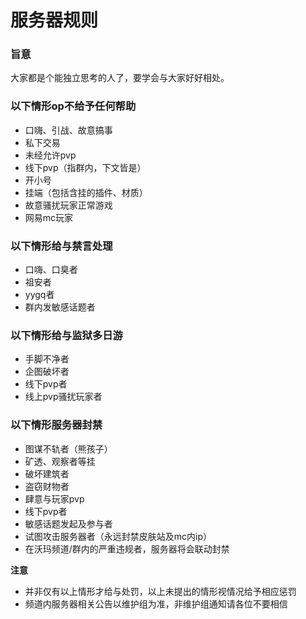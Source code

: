 # 服务器规则

### 旨意

大家都是个能独立思考的人了，要学会与大家好好相处。

### 以下情形op不给予任何帮助

* 口嗨、引战、故意搞事
* 私下交易
* 未经允许pvp
* 线下pvp（指群内，下文皆是）
* 开小号
* 挂端（包括含挂的插件、材质）
* 故意骚扰玩家正常游戏
* 网易mc玩家

### 以下情形给与禁言处理

* 口嗨、口臭者
* 祖安者
* yygq者
* 群内发敏感话题者

### 以下情形给与监狱多日游

* 手脚不净者
* 企图破坏者
* 线下pvp者
* 线上pvp骚扰玩家者

### 以下情形服务器封禁

* 图谋不轨者（熊孩子）
* 矿透、观察者等挂
* 破坏建筑者
* 盗窃财物者  
* 肆意与玩家pvp  
* 线下pvp者  
* 敏感话题发起及参与者  
* 试图攻击服务器者（永远封禁皮肤站及mc内ip）
* 在沃玛频道/群内的严重违规者，服务器将会联动封禁

&#x20;**注意**&#x20;

* 并非仅有以上情形才给与处罚，以上未提出的情形视情况给予相应惩罚
* 频道内服务器相关公告以维护组为准，非维护组通知请各位不要相信
